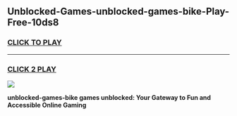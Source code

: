 
## Unblocked-Games-unblocked-games-bike-Play-Free-10ds8
<h3>
<a href="https://premium76.site?title=unblocked-games-bike&ref=09A">CLICK TO PLAY</a></h3>
<hr>

<h3>
<a href="https://premium76.site?title=unblocked-games-bike&ref=09A">CLICK 2 PLAY</a>
  
</h3>

<a href="https://premium76.site?title=unblocked-games-bike&ref=09A"><img src="https://clearcache.store/games.png"></a>


**unblocked-games-bike games unblocked: Your Gateway to Fun and Accessible Online Gaming**
